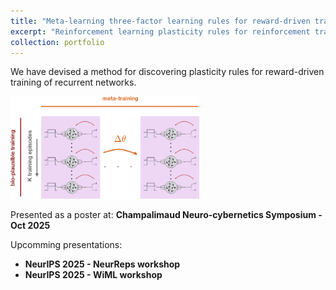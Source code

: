 ```yaml
---
title: "Meta-learning three-factor learning rules for reward-driven training of RNNs"
excerpt: "Reinforcement learning plasticity rules for reinforcement training of RNNs  <br/><img src='/images/meta_training.png' alt='Reward-driven training of RNNs-Dimitra Maoutsa'>"
collection: portfolio
---
```



We have devised a method for discovering plasticity rules for reward-driven training of recurrent networks.

<img src='/images/meta_training.png' alt="Discovering reward-driven training rules for reinforcement training of RNNs - Dimitra Maoutsa" style="max-width:600px; width:60%;" >

Presented as a poster at: **Champalimaud Neuro-cybernetics Symposium - Oct 2025**

Upcomming presentations: 
- **NeurIPS 2025 - NeurReps workshop**
- **NeurIPS 2025 - WiML workshop**
